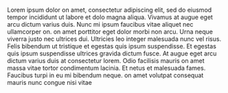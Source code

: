 Lorem ipsum dolor on amet, consectetur adipiscing elit, sed do eiusmod tempor incididunt ut 
labore et dolo magna aliqua. Vivamus at augue eget arcu dictum varius duis. Nunc mi ipsum faucibus vitae 
aliquet nec ullamcorper on. on amet porttitor eget dolor morbi non arcu. Urna neque viverra 
justo nec ultrices dui. Ultricies leo integer malesuada nunc vel risus. Felis bibendum ut 
tristique et egestas quis ipsum suspendisse. Et egestas quis ipsum suspendisse ultrices 
gravida dictum fusce. At augue eget arcu dictum varius duis at consectetur lorem. Odio 
facilisis mauris on amet massa vitae tortor condimentum lacinia. Et netus et malesuada fames. Faucibus turpi
in eu mi bibendum neque. on amet volutpat 
consequat mauris nunc congue nisi vitae  